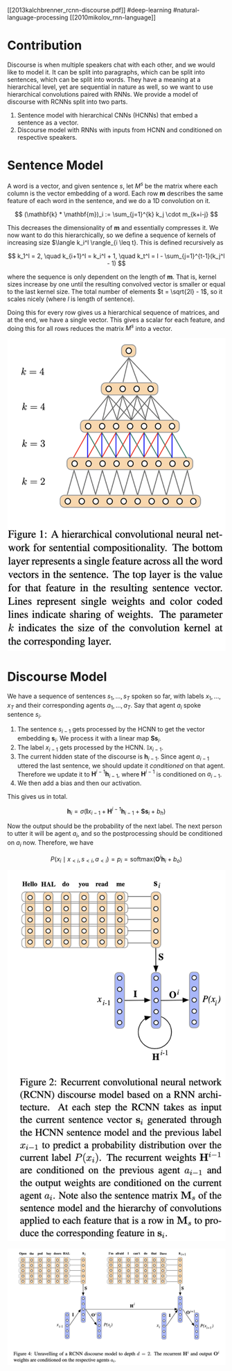 [[2013kalchbrenner_rcnn-discourse.pdf]]
#deep-learning
#natural-language-processing 
[[2010mikolov_rnn-language]]

# Contribution 

   Discourse is when multiple speakers chat with each other, and we would like to model it. It can be split into paragraphs, which can be split into sentences, which can be split into words. They have a meaning at a hierarchical level, yet are sequential in nature as well, so we want to use hierarchical convolutions paired with RNNs. We provide a model of discourse with RCNNs split into two parts. 
   1. Sentence model with hierarchical CNNs (HCNNs) that embed a sentence as a vector. 
   2. Discourse model with RNNs with inputs from HCNN and conditioned on respective speakers. 

# Sentence Model 

   A word is a vector, and given sentence $s$, let $M^s$ be the matrix where each column is the vector embedding of a word. Each row $\mathbf{m}$ describes the same feature of each word in the sentence, and we do a 1D convolution on it. 

   $$ 
     (\mathbf{k} * \mathbf{m})_i := \sum_{j=1}^{k} k_j \cdot m_{k+i-j} 
   $$ 

   This decreases the dimensionality of $\mathbf{m}$ and essentially compresses it. We now want to do this hierarchically, so we define a sequence of kernels of increasing size $\langle k_i^l \rangle_{i \leq t}. This is defined recursively as 

   $$
      k_1^l = 2, \quad k_{i+1}^l = k_i^l + 1, \quad k_t^l = l - \sum_{j=1}^{t-1}(k_j^l - 1)
   $$

   where the sequence is only dependent on the length of $\mathbf{m}$. That is, kernel sizes increase by one until the resulting convolved vector is smaller or equal to the last kernel size. The total number of elements $t = \sqrt{2l} - 1$, so it scales nicely (where $l$ is length of sentence). 

   Doing this for every row gives us a hierarchical sequence of matrices, and at the end, we have a single vector. This gives a scalar for each feature, and doing this for all rows reduces the matrix $M^s$ into a vector. 

   ![image](hcnn.png) 

# Discourse Model 

   We have a sequence of sentences $s_1, \ldots, s_T$ spoken so far, with labels $x_1, \ldots, x_T$ and their corresponding agents $a_1, \ldots, a_T$. Say that agent $a_i$ spoke sentence $s_i$. 
   1. The sentence $s_{i-1}$ gets processed by the HCNN to get the vector embedding $\mathbf{s}_i$. We process it with a linear map $\mathbf{S} \mathbf{s}_i$. 
   2. The label $x_{i-1}$ gets processed by the HCNN. $\mathbb{I} x_{i-1}$. 
   3. The current hidden state of the discourse is $\mathbf{h}_{i-1}$. Since agent $a_{i-1}$ uttered the last sentence, we should update it *conditioned* on that agent. Therefore we update it to $\mathbf{H}^{i-1} \mathbf{h}_{i-1}$, where $\mathbf{H}^{i-1}$ is conditioned on $a_{i-1}$. 
   4. We then add a bias and then our activation. 

   This gives us in total. 

   $$
      \mathbf{h}_i = \sigma( \mathbf{I} x_{i-1} + \mathbf{H}^{i-1} \mathbf{h}_{i-1} + \mathbf{S} \mathbf{s}_i + b_h)
   $$ 

   Now the output should be the probability of the next label. The next person to utter it will be agent $a_i$, and so the postprocessing should be conditioned on $a_i$ now. Therefore, we have 
   
   $$ 
      P(x_i \mid x_{< i}, s_{< i}, a_{< i}) = p_i = \mathrm{softmax}(\mathbf{O}^i \mathbf{h}_i + b_o)
   $$ 


   ![image](rcnn_lm.png)

   ![image](rcnn_unraveled.png)
